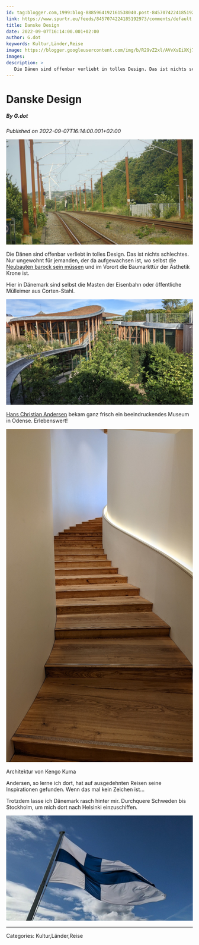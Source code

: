 ```yaml
---
id: tag:blogger.com,1999:blog-8885964192161538040.post-8457074224185192973
link: https://www.spurtr.eu/feeds/8457074224185192973/comments/default
title: Danske Design
date: 2022-09-07T16:14:00.001+02:00
author: G.dot
keywords: Kultur,Länder,Reise
image: https://blogger.googleusercontent.com/img/b/R29vZ2xl/AVvXsEiXKj7jNhOTUeYOuPXj4IOMVh8rSQcV6jY3KJpI80b9_gpltmtLgHDp5VU4_ymYVBI6QBJnryiweDG-wm0XxTHYbFJyAz7S2XpqCsHas3TgmXlsjnQZKwLNV_jXYHRFnPaQ4l1lQf7Ci2Y/s72-c/1662526749323655-0.png
images: 
description: >
   Die Dänen sind offenbar verliebt in tolles Design. Das ist nichts schlechtes. Nur ungewohnt für jemanden, der da aufgewachsen ist, wo selbst die Neubauten barock sein müssen und im Vorort die Baumarkttür der Ästhetik Krone ist.Hier in Dänemark sind selbst die Masten
---
```

# Danske Design
##### By G.dot
_Published on 2022-09-07T16:14:00.001+02:00_

[![](pics/1662526749323655-0.png)](pics/1662526749323655-0.png)

Die Dänen sind offenbar verliebt in tolles Design. Das ist nichts schlechtes. Nur ungewohnt für jemanden, der da aufgewachsen ist, wo selbst die [Neubauten barock sein müssen](https://de.wikipedia.org/wiki/Neumarkt_%2528Dresden%2529?wprov=sfla1) und im Vorort die Baumarkttür der Ästhetik Krone ist.

Hier in Dänemark sind selbst die Masten der Eisenbahn oder öffentliche Mülleimer aus Corten-Stahl.

[![](pics/1662554277563413-0.png)](pics/1662554277563413-0.png)

[Hans Christian Andersen](https://de.wikipedia.org/wiki/Hans_Christian_Andersen) bekam ganz frisch ein beeindruckendes Museum in Odense. Erlebenswert!

  

[](pics/1662554270579031-1.png)![](pics/1662554270579031-1.png)

Architektur von Kengo Kuma

  

Andersen, so lerne ich dort, hat auf ausgedehnten Reisen seine Inspirationen gefunden. Wenn das mal kein Zeichen ist...

Trotzdem lasse ich Dänemark rasch hinter mir. Durchquere Schweden bis Stockholm, um mich dort nach Helsinki einzuschiffen. 

[![](pics/1662560073214237-0.png)](pics/1662560073214237-0.png)

---
Categories: Kultur,Länder,Reise